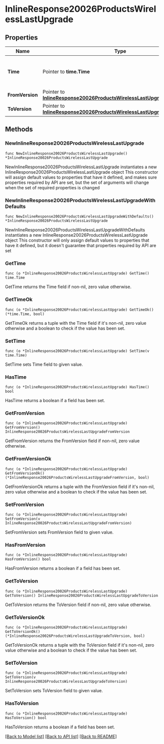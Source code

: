 # InlineResponse20026ProductsWirelessLastUpgrade

## Properties

Name | Type | Description | Notes
------------ | ------------- | ------------- | -------------
**Time** | Pointer to **time.Time** | Timestamp of the last successful firmware upgrade | [optional] 
**FromVersion** | Pointer to [**InlineResponse20026ProductsWirelessLastUpgradeFromVersion**](InlineResponse20026ProductsWirelessLastUpgradeFromVersion.md) |  | [optional] 
**ToVersion** | Pointer to [**InlineResponse20026ProductsWirelessLastUpgradeToVersion**](InlineResponse20026ProductsWirelessLastUpgradeToVersion.md) |  | [optional] 

## Methods

### NewInlineResponse20026ProductsWirelessLastUpgrade

`func NewInlineResponse20026ProductsWirelessLastUpgrade() *InlineResponse20026ProductsWirelessLastUpgrade`

NewInlineResponse20026ProductsWirelessLastUpgrade instantiates a new InlineResponse20026ProductsWirelessLastUpgrade object
This constructor will assign default values to properties that have it defined,
and makes sure properties required by API are set, but the set of arguments
will change when the set of required properties is changed

### NewInlineResponse20026ProductsWirelessLastUpgradeWithDefaults

`func NewInlineResponse20026ProductsWirelessLastUpgradeWithDefaults() *InlineResponse20026ProductsWirelessLastUpgrade`

NewInlineResponse20026ProductsWirelessLastUpgradeWithDefaults instantiates a new InlineResponse20026ProductsWirelessLastUpgrade object
This constructor will only assign default values to properties that have it defined,
but it doesn't guarantee that properties required by API are set

### GetTime

`func (o *InlineResponse20026ProductsWirelessLastUpgrade) GetTime() time.Time`

GetTime returns the Time field if non-nil, zero value otherwise.

### GetTimeOk

`func (o *InlineResponse20026ProductsWirelessLastUpgrade) GetTimeOk() (*time.Time, bool)`

GetTimeOk returns a tuple with the Time field if it's non-nil, zero value otherwise
and a boolean to check if the value has been set.

### SetTime

`func (o *InlineResponse20026ProductsWirelessLastUpgrade) SetTime(v time.Time)`

SetTime sets Time field to given value.

### HasTime

`func (o *InlineResponse20026ProductsWirelessLastUpgrade) HasTime() bool`

HasTime returns a boolean if a field has been set.

### GetFromVersion

`func (o *InlineResponse20026ProductsWirelessLastUpgrade) GetFromVersion() InlineResponse20026ProductsWirelessLastUpgradeFromVersion`

GetFromVersion returns the FromVersion field if non-nil, zero value otherwise.

### GetFromVersionOk

`func (o *InlineResponse20026ProductsWirelessLastUpgrade) GetFromVersionOk() (*InlineResponse20026ProductsWirelessLastUpgradeFromVersion, bool)`

GetFromVersionOk returns a tuple with the FromVersion field if it's non-nil, zero value otherwise
and a boolean to check if the value has been set.

### SetFromVersion

`func (o *InlineResponse20026ProductsWirelessLastUpgrade) SetFromVersion(v InlineResponse20026ProductsWirelessLastUpgradeFromVersion)`

SetFromVersion sets FromVersion field to given value.

### HasFromVersion

`func (o *InlineResponse20026ProductsWirelessLastUpgrade) HasFromVersion() bool`

HasFromVersion returns a boolean if a field has been set.

### GetToVersion

`func (o *InlineResponse20026ProductsWirelessLastUpgrade) GetToVersion() InlineResponse20026ProductsWirelessLastUpgradeToVersion`

GetToVersion returns the ToVersion field if non-nil, zero value otherwise.

### GetToVersionOk

`func (o *InlineResponse20026ProductsWirelessLastUpgrade) GetToVersionOk() (*InlineResponse20026ProductsWirelessLastUpgradeToVersion, bool)`

GetToVersionOk returns a tuple with the ToVersion field if it's non-nil, zero value otherwise
and a boolean to check if the value has been set.

### SetToVersion

`func (o *InlineResponse20026ProductsWirelessLastUpgrade) SetToVersion(v InlineResponse20026ProductsWirelessLastUpgradeToVersion)`

SetToVersion sets ToVersion field to given value.

### HasToVersion

`func (o *InlineResponse20026ProductsWirelessLastUpgrade) HasToVersion() bool`

HasToVersion returns a boolean if a field has been set.


[[Back to Model list]](../README.md#documentation-for-models) [[Back to API list]](../README.md#documentation-for-api-endpoints) [[Back to README]](../README.md)


